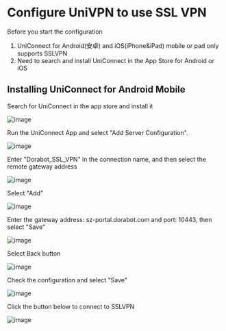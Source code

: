 # **Configure UniVPN to use SSL VPN**
Before you start the configuration
1. UniConnect for Android(安卓) and iOS(iPhone&iPad) mobile or pad only supports SSLVPN
2. Need to search and install UniConnect in the App Store for Android or iOS

## Installing UniConnect for Android Mobile

Search for UniConnect in the app store and install it

![image](https://github.com/tobarod/netee/assets/84069016/38ddab0e-1910-47dc-a98b-ae7d18d7fb3c)

Run the UniConnect App and select "Add Server Configuration".

![image](https://github.com/tobarod/netee/assets/84069016/5bc41551-ccf3-4b36-abab-886ad2547fd9)

Enter "Dorabot_SSL_VPN" in the connection name, and then select the remote gateway address

![image](https://github.com/tobarod/netee/assets/84069016/98655f88-9e5a-4eca-bba3-4e4231ac4b92)

Select "Add”

![image](https://github.com/tobarod/netee/assets/84069016/9d09c29b-bfb2-4de3-8f0d-4febf281df7c)

Enter the gateway address: sz-portal.dorabot.com and port: 10443, then select "Save"

![image](https://github.com/tobarod/netee/assets/84069016/457d1ff6-8bd6-4c86-baae-d7782b22ac14)

Select Back button

![image](https://github.com/tobarod/netee/assets/84069016/e5f245f2-f6d9-408e-ac26-8d3c8ec525d9)

Check the configuration and select "Save"

![image](https://github.com/tobarod/netee/assets/84069016/d5ea3053-0c14-4557-9a10-1811a95ad839)

Click the button below to connect to SSLVPN

![image](https://github.com/tobarod/netee/assets/84069016/90e91e52-24d4-4cd2-8cb3-7dbcb069c298)
